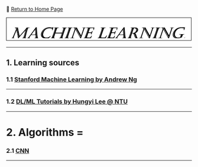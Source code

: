 :hotel: [Return to Home Page](https://github.com/geophydog/geophydog.github.io/blob/master/README.md)

![ML Icon](https://github.com/geophydog/Machine-Learning/blob/master/Images/ML.jpg)

----
## 1. Learning sources   
### 1.1  [Stanford Machine Learning by Andrew Ng](http://www.holehouse.org/mlclass/index.html)   

----

### 1.2 [DL/ML Tutorials by Hungyi Lee @ NTU](http://speech.ee.ntu.edu.tw/~tlkagk/talk.html)  

----

# 2. Algorithms =  
### 2.1  [CNN](https://github.com/geophydog/Machine-Learning/blob/master/CNN/index.md) 

----
